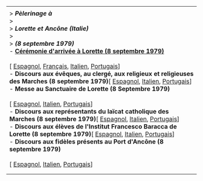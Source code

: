 |     |
| --- |
|  |
| > ***Pèlerinage à***<br>> <br>> ***Lorette et Ancône (Italie)***<br>> <br>> ***(8 septembre 1979)***<br>- **[Cérémonie d'arrivée à Lorette (8 septembre 1979)](/content/john-paul-ii/fr/travels/sub_index1979/trav_loreto-ancona.html)**<br>  <br>  \[ [Espagnol](/content/john-paul-ii/es/speeches/1979/september/documents/hf_jp-ii_spe_19790908_loreto-arrivo.html), [Français](/content/john-paul-ii/fr/speeches/1979/september/documents/hf_jp-ii_spe_19790908_loreto-arrivo.html), [Italien](/content/john-paul-ii/it/speeches/1979/september/documents/hf_jp-ii_spe_19790908_loreto-arrivo.html), [Portugais](/content/john-paul-ii/pt/speeches/1979/september/documents/hf_jp-ii_spe_19790908_loreto-arrivo.html)\]<br>- **Discours  aux évêques, au clergé, aux religieux et religieuses des Marches (8 septembre 1979)**\[ [Espagnol](/content/john-paul-ii/es/speeches/1979/september/documents/hf_jp-ii_spe_19790908_loreto-religiosi.html), [Italien](/content/john-paul-ii/it/speeches/1979/september/documents/hf_jp-ii_spe_19790908_loreto-religiosi.html), [Portugais](/content/john-paul-ii/pt/speeches/1979/september/documents/hf_jp-ii_spe_19790908_loreto-religiosi.html)\] <br>- **Messe au Sanctuaire de Lorette (8 Septembre 1979)**<br>  <br>  \[ [Espagnol](/content/john-paul-ii/es/homilies/1979/documents/hf_jp-ii_hom_19790908_loreto.html), [Italien](/content/john-paul-ii/it/homilies/1979/documents/hf_jp-ii_hom_19790908_loreto.html), [Portugais](/content/john-paul-ii/pt/homilies/1979/documents/hf_jp-ii_hom_19790908_loreto.html)\]<br>- **Discours  aux représentants du laïcat catholique des Marches (8 septembre 1979)**\[ [Espagnol](/content/john-paul-ii/es/speeches/1979/september/documents/hf_jp-ii_spe_19790908_loreto-laici.html), [Italien](/content/john-paul-ii/it/speeches/1979/september/documents/hf_jp-ii_spe_19790908_loreto-laici.html), [Portugais](/content/john-paul-ii/pt/speeches/1979/september/documents/hf_jp-ii_spe_19790908_loreto-laici.html)\] <br>- **Discours aux élèves de l'Institut Francesco Baracca de Lorette (8 septembre 1979)**\[ [Espagnol](/content/john-paul-ii/es/speeches/1979/september/documents/hf_jp-ii_spe_19790908_loreto-ist-baracca.html), [Italien](/content/john-paul-ii/it/speeches/1979/september/documents/hf_jp-ii_spe_19790908_loreto-ist-baracca.html), [Portugais](/content/john-paul-ii/pt/speeches/1979/september/documents/hf_jp-ii_spe_19790908_loreto-ist-baracca.html)\]<br>- **Discours  aux fidèles présents au Port d'Ancône (8 septembre 1979)**<br>  <br>  \[ [Espagnol](/content/john-paul-ii/es/speeches/1979/september/documents/hf_jp-ii_spe_19790908_ancona.html), [Italien](/content/john-paul-ii/it/speeches/1979/september/documents/hf_jp-ii_spe_19790908_ancona.html), [Portugais](/content/john-paul-ii/pt/speeches/1979/september/documents/hf_jp-ii_spe_19790908_ancona.html)\] |
|  |
|  |